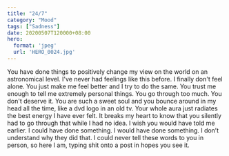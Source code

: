 ```yaml
---
title: "24/7"
category: "Mood"
tags: ["Sadness"]
date: 20200507T120000+08:00
hero:
  format: 'jpeg'
  url: 'HERO_0024.jpg'
---
```

You have done things to positively change my view on the world on an astronomical level. I've never had feelings like this before. I finally don't feel alone. You just make me feel better and I try to do the same. You trust me enough to tell me extremely personal things. You go through too much. You don't deserve it. You are such a sweet soul and you bounce around in my head all the time, like a dvd logo in an old tv. Your whole aura just radiates the best energy I have ever felt. It breaks my heart to know that you silently had to go through that while I had no idea. I wish you would have told me earlier. I could have done something. I would have done something. I don’t understand why they did that. I could never tell these words to you in person, so here I am, typing shit onto a post in hopes you see it.

